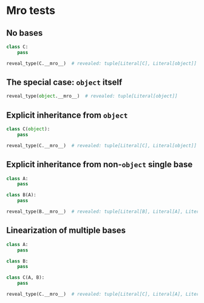 # Mro tests

## No bases

```py
class C:
    pass

reveal_type(C.__mro__)  # revealed: tuple[Literal[C], Literal[object]]
```

## The special case: `object` itself

```py
reveal_type(object.__mro__)  # revealed: tuple[Literal[object]]
```

## Explicit inheritance from `object`

```py
class C(object):
    pass

reveal_type(C.__mro__)  # revealed: tuple[Literal[C], Literal[object]]
```

## Explicit inheritance from non-`object` single base

```py
class A:
    pass

class B(A):
    pass

reveal_type(B.__mro__)  # revealed: tuple[Literal[B], Literal[A], Literal[object]]
```

## Linearization of multiple bases

```py
class A:
    pass

class B:
    pass

class C(A, B):
    pass

reveal_type(C.__mro__)  # revealed: tuple[Literal[C], Literal[A], Literal[B], Literal[object]]
```

